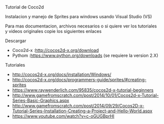 Tutorial de Coco2d

Instalacion y manejo de Sprites para windows usando Visual Studio (VS)

Para mas documentacion, archivos necesarios o si quiere ver los tutoriales y videos originales copie los siguientes enlaces

Descargar

- Coco2d-x :http://cocos2d-x.org/download
- Pythom :https://www.python.org/downloads (se requiere la version 2.X)

Tutoriales

- http://cocos2d-x.org/docs/installation/Windows/
- http://cocos2d-x.org/docs/programmers-guide/sprites/#creating-sprites
- https://www.raywenderlich.com/95835/cocos2d-x-tutorial-beginners
- http://www.gamefromscratch.com/post/2014/10/01/Cocos2d-x-Tutorial-Series-Basic-Graphics.aspx
- http://www.gamefromscratch.com/post/2014/09/29/Cocos2D-x-Tutorial-Series-Installation-Creating-a-Project-and-Hello-World.aspx
- https://www.youtube.com/watch?v=c-oGUGBprHI
